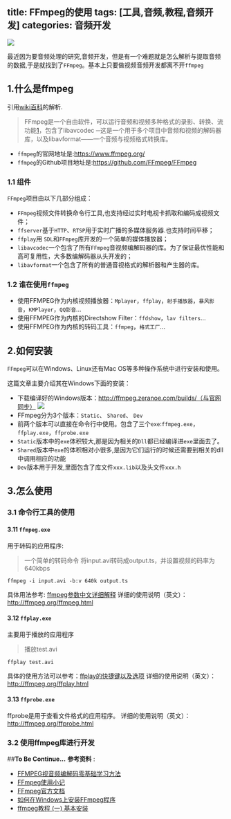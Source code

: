 ﻿title: FFmpeg的使用
tags: [工具,音频,教程,音频开发]
categories:  音频开发
---

![](http://printf.qiniudn.com/20140616102021781.png)

最近因为要音频处理的研究,音频开发，但是有一个难题就是怎么解析与提取音频的数据,于是就找到了`FFmpeg`。基本上只要做视频音频开发都离不开`ffmpeg`



## 1.什么是ffmpeg
引用[wiki百科](http://zh.wikipedia.org/wiki/FFmpeg)的解析.
> FFmpeg是一个自由软件，可以运行音频和视频多种格式的录影、转换、流功能[1]，包含了libavcodec ─这是一个用于多个项目中音频和视频的解码器库，以及libavformat——一个音频与视频格式转换库。

- `ffmpeg`的官网地址是:https://www.ffmpeg.org/
- `ffmpeg`的Github项目地址是:https://github.com/FFmpeg/FFmpeg
### 1.1 组件
`FFmpeg`项目由以下几部分组成：

- `FFmpeg`视频文件转换命令行工具,也支持经过实时电视卡抓取和编码成视频文件；
- `ffserver`基于`HTTP`、`RTSP`用于实时广播的多媒体服务器.也支持时间平移；
- `ffplay`用 `SDL`和`FFmpeg`库开发的一个简单的媒体播放器；
- `libavcodec`一个包含了所有`FFmpeg`音视频编解码器的库。为了保证最优性能和高可复用性，大多数编解码器从头开发的；
- `libavformat`一个包含了所有的普通音视格式的解析器和产生器的库。
### 1.2 谁在使用`ffmpeg`
- 使用FFMPEG作为内核视频播放器：`Mplayer`，`ffplay`，`射手播放器`，`暴风影音`，`KMPlayer`，`QQ影音`...
- 使用FFMPEG作为内核的Directshow Filter：`ffdshow`，`lav filters`...
- 使用FFMPEG作为内核的转码工具：`ffmpeg`，`格式工厂`...
## 2.如何安装
`FFmpeg`可以在Windows、Linux还有Mac OS等多种操作系统中进行安装和使用。

这篇文章主要介绍其在Windows下面的安装：

- 下载编译好的Windows版本：http://ffmpeg.zeranoe.com/builds/（与官网同步）
![](http://printf.qiniudn.com/20140730113852.png)
- FFmpeg分为3个版本：`Static`、  `Shared`、 `Dev`
- 前两个版本可以直接在命令行中使用。包含了三个`exe`:`ffmpeg.exe`，`ffplay.exe`，`ffprobe.exe`
- `Static`版本中的`exe`体积较大,那是因为相关的`Dll`都已经编译进`exe`里面去了。
- `Shared`版本中`exe`的体积相对小很多,是因为它们运行的时候还需要到相关的dll中调用相应的功能
- `Dev`版本用于开发,里面包含了库文件`xxx.lib`以及头文件`xxx.h`
 
## 3.怎么使用
### 3.1 命令行工具的使用
#### 3.11 `ffmpeg.exe`
用于转码的应用程序:
> 一个简单的转码命令 将input.avi转码成output.ts，并设置视频的码率为640kbps
``` 
ffmpeg -i input.avi -b:v 640k output.ts  
```
具体用法参考:   [ffmpeg参数中文详细解释](http://blog.csdn.net/leixiaohua1020/article/details/12751349)
详细的使用说明（英文）：http://ffmpeg.org/ffmpeg.html
  
  
  
#### 3.12 `ffplay.exe`
主要用于播放的应用程序
> 播放test.avi

```
ffplay test.avi  

```

具体的使用方法可以参考：[ffplay的快捷键以及选项](http://blog.csdn.net/leixiaohua1020/article/details/15186441)
详细的使用说明（英文）：http://ffmpeg.org/ffplay.html


#### 3.13 `ffprobe.exe`
ffprobe是用于查看文件格式的应用程序。
详细的使用说明（英文）：http://ffmpeg.org/ffprobe.html
### 3.2 使用ffmpeg库进行开发

##**To Be Continue...**
**参考资料** :

-  [FFMPEG视音频编解码零基础学习方法](http://blog.csdn.net/leixiaohua1020/article/details/15811977)
-  [FFmpeg使用小记](http://yuanhuan.blog.51cto.com/3367116/1246370)
-  [FFmpeg官方文档](http://ffmpeg.org/documentation.html)
-  [如何在Windows上安装FFmpeg程序](http://zh.wikihow.com/%E5%9C%A8Windows%E4%B8%8A%E5%AE%89%E8%A3%85FFmpeg%E7%A8%8B%E5%BA%8F)
-  [ffmpeg教程 (一) 基本安装](http://alleni123.iteye.com/blog/2028433)

[1]:http://ffmpeg.org/ffmpeg.html

